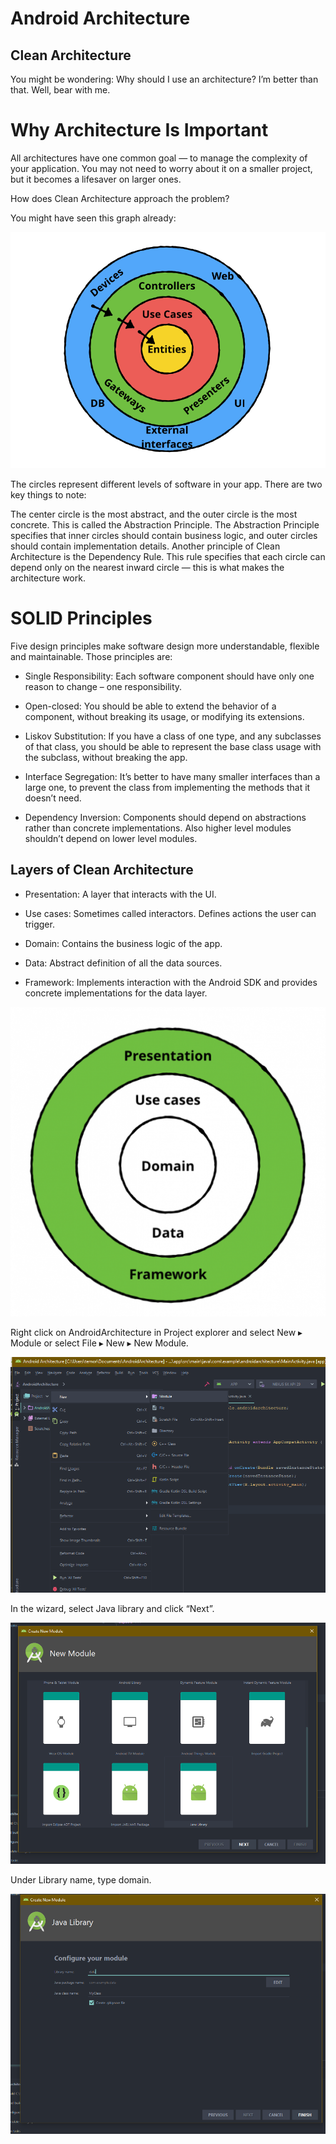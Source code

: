 # Android Architecture


## Clean Architecture
You might be wondering: Why should I use an architecture? I’m better than that. Well, bear with me.



# Why Architecture Is Important
All architectures have one common goal — to manage the complexity of your application. You may not need to worry about it on a smaller project, but it becomes a lifesaver on larger ones.

How does Clean Architecture approach the problem?

You might have seen this graph already:


![](Abstraction_Principle.png)


The circles represent different levels of software in your app. There are two key things to note:

The center circle is the most abstract, and the outer circle is the most concrete. This is called the Abstraction Principle. The Abstraction Principle specifies that inner circles should contain business logic, and outer circles should contain implementation details.
Another principle of Clean Architecture is the Dependency Rule. This rule specifies that each circle can depend only on the nearest inward circle — this is what makes the architecture work.

# SOLID Principles
  
  Five design principles make software design more understandable, flexible and maintainable. Those principles are:


* Single Responsibility: Each software component should have only one reason to change – one responsibility.

* Open-closed: You should be able to extend the behavior of a component, without breaking its usage, or modifying its extensions.

* Liskov Substitution: If you have a class of one type, and any subclasses of that class, you should be able to represent the base class usage with the subclass, without breaking the app.

* Interface Segregation: It’s better to have many smaller interfaces than a large one, to prevent the class from implementing the methods that it doesn’t need.

* Dependency Inversion: Components should depend on abstractions rather than concrete implementations. Also higher level modules shouldn’t depend on lower level modules.

## Layers of Clean Architecture

* Presentation: A layer that interacts with the UI.

* Use cases: Sometimes called interactors. Defines actions the user can trigger.

* Domain: Contains the business logic of the app.

* Data: Abstract definition of all the data sources.

* Framework: Implements interaction with the Android SDK and provides concrete implementations for the data layer.

![](layer.png)



Right click on AndroidArchitecture in Project explorer and select New ▸ Module or select File ▸ New ▸ New Module.

![](architecture_create_data_module.png)


In the wizard, select Java library and click “Next”.

![](architecture_create_data_choose_java_lib.png)

Under Library name, type domain.

![](architecture_create_data_change_name_data.png)










